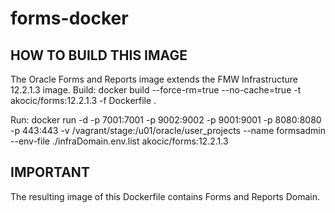 # forms-docker
HOW TO BUILD THIS IMAGE
-----------------------
The Oracle Forms and Reports image extends the FMW Infrastructure 12.2.1.3 image.
Build: 
docker build --force-rm=true --no-cache=true -t akocic/forms:12.2.1.3 -f Dockerfile .

Run:
docker run -d -p 7001:7001 -p 9002:9002 -p 9001:9001 -p 8080:8080 -p 443:443 -v /vagrant/stage:/u01/oracle/user_projects --name formsadmin --env-file ./infraDomain.env.list akocic/forms:12.2.1.3

IMPORTANT
---------
The resulting image of this Dockerfile contains Forms and Reports Domain.
